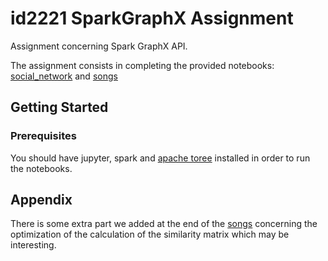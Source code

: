 # id2221 SparkGraphX Assignment

Assignment concerning Spark GraphX API.

The assignment consists in completing the provided notebooks: [social_network](src/notebook/graphx_social_network.ipynb) and [songs](src/notebook/graphx_songs.ipynb)


## Getting Started
### Prerequisites
You should have jupyter, spark and [apache toree](https://toree.incubator.apache.org/) installed in order to run the notebooks.

## Appendix
There is some extra part we added at the end of the [songs](src/notebook/graphx_songs.ipynb) concerning the optimization of the
calculation of the similarity matrix which may be interesting.

